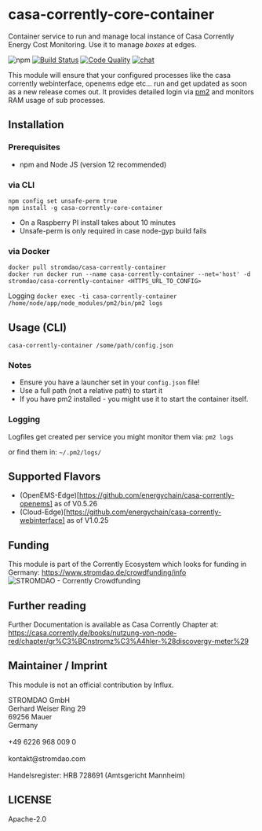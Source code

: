 # casa-corrently-core-container
Container service to run and manage local instance of Casa Corrently Energy Cost Monitoring. Use it to manage *boxes* at edges.

![npm](https://img.shields.io/npm/dw/casa-corrently-core-container) [![Build Status](https://travis-ci.com/energychain/casa-corrently-core-container.svg?branch=master)](https://travis-ci.com/energychain/casa-corrently-core-container) [![Code Quality](https://www.code-inspector.com/project/12872/score/svg)](https://frontend.code-inspector.com/public/project/12872/casa-corrently-core-container/dashboard) [![chat](https://img.shields.io/badge/chat-support-brightgreen)](https://tawk.to/chat/5c53189451410568a109843f/default)

This module will ensure that your configured processes like the casa corrently webinterface, openems edge etc... run and get updated as soon as a new release comes out. It provides detailed login via [pm2](https://pm2.io/) and monitors RAM usage of sub processes.

## Installation

### Prerequisites
- npm and Node JS (version 12 recommended)

###  via CLI
```shell
npm config set unsafe-perm true
npm install -g casa-corrently-core-container
```
- On a Raspberry PI install takes about 10 minutes
- Unsafe-perm is only required in case node-gyp build fails

### via Docker
```shell
docker pull stromdao/casa-corrently-container
docker run docker run --name casa-corrently-container --net='host' -d stromdao/casa-corrently-container <HTTPS_URL_TO_CONFIG>
```

Logging
`docker exec -ti casa-corrently-container /home/node/app/node_modules/pm2/bin/pm2 logs`

## Usage (CLI)

```shell
casa-corrently-container /some/path/config.json
```

### Notes
- Ensure you have a launcher set in your `config.json` file!
- Use a full path (not a relative path) to start it
- If you have pm2 installed - you might use it to start the container itself.

### Logging
Logfiles get created per service you might monitor them via:
`pm2 logs`

or find them in:
`~/.pm2/logs/`

## Supported Flavors
 - (OpenEMS-Edge)[https://github.com/energychain/casa-corrently-openems] as of V0.5.26
 - (Cloud-Edge)[https://github.com/energychain/casa-corrently-webinterface] as of V1.0.25


## Funding
This module is part of the Corrently Ecosystem which looks for funding in Germany:  https://www.stromdao.de/crowdfunding/info
![STROMDAO - Corrently Crowdfunding](https://squad.stromdao.de/nextcloud/index.php/s/Do4pzpM7KndZxAx/preview)

## Further reading
Further Documentation is available as Casa Corrently Chapter at: https://casa.corrently.de/books/nutzung-von-node-red/chapter/gr%C3%BCnstromz%C3%A4hler-%28discovergy-meter%29

## Maintainer / Imprint
This module is not an official contribution by Influx.

<addr>
STROMDAO GmbH  <br/>
Gerhard Weiser Ring 29  <br/>
69256 Mauer  <br/>
Germany  <br/>
  <br/>
+49 6226 968 009 0  <br/>
  <br/>
kontakt@stromdao.com  <br/>
  <br/>
Handelsregister: HRB 728691 (Amtsgericht Mannheim)
</addr>


## LICENSE
Apache-2.0
